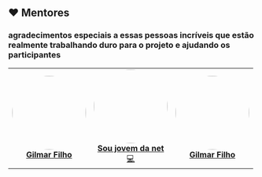  ## ❤️ Mentores
 ### agradecimentos especiais a essas pessoas incríveis que estão realmente trabalhando duro para o projeto e ajudando os participantes
<table>
    <tr>
        <td align="center">
            <a href="https://github.com/gilmarfilho2003">
            <img src="https://avatars.githubusercontent.com/u/89646761?v=4" width="150px;" alt="" style="border-radius:50%"/>                 <br />
            <b>Gilmar Filho</b>
           </a><br />
        </td>
        <td align="center">
            <a href="https://github.com/soumjovemdanet">
            <img src="https://avatars.githubusercontent.com/u/59255732?v=4" width="150px;" alt="" style="border-radius:50%"/>                 <br />
            <b>Sou jovem da net</b>
        </a><br />
        <a href="https://github.com/Gilmarsantosfilho" title="Coding">💻</a>
        </td>
      <td align="center">
    <a href="https://github.com/Gilmarsantosfilho">
            <img src="https://avatars.githubusercontent.com/u/63305824?v=4" width="150px;" alt="" style="border-radius:50%"/>                 <br />
            <b>Gilmar Filho </b>
